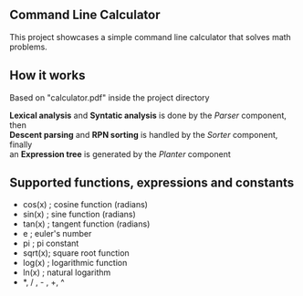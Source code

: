 ## Command Line Calculator
This project showcases a simple command line calculator that solves math problems.

## How it works
Based on "calculator.pdf" inside the project directory

**Lexical analysis** and **Syntatic analysis** is done by the *Parser* component, then\
**Descent parsing** and **RPN sorting** is handled by the *Sorter* component, finally\
an **Expression tree** is generated by the *Planter* component

## Supported functions, expressions and constants
  - cos(x) ; cosine function (radians)
  - sin(x) ; sine function (radians)
  - tan(x) ; tangent function (radians)
  - e      ; euler's number
  - pi     ; pi constant
  - sqrt(x); square root function
  - log(x) ; logarithmic function
  - ln(x)  ; natural logarithm
  - *, / , - , +, ^

